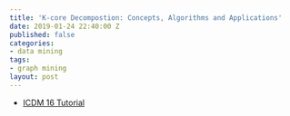 ```yaml
---
title: 'K-core Decompostion: Concepts, Algorithms and Applications'
date: 2019-01-24 22:40:00 Z
published: false
categories:
- data mining
tags:
- graph mining
layout: post
---
```


- [ICDM 16 Tutorial](https://icdm2016.eurecat.cat/session/tutorial-4-2/)
